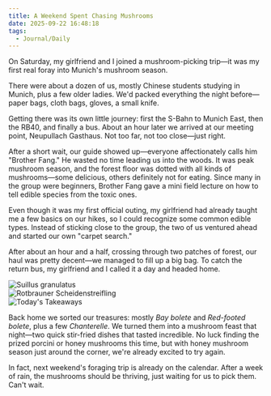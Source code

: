 ```yaml
---
title: A Weekend Spent Chasing Mushrooms
date: 2025-09-22 16:48:18
tags:
  - Journal/Daily
---
```

On Saturday, my girlfriend and I joined a mushroom-picking trip—it was my first real foray into Munich's mushroom season.

There were about a dozen of us, mostly Chinese students studying in Munich, plus a few older ladies. We'd packed everything the night before—paper bags, cloth bags, gloves, a small knife.

Getting there was its own little journey: first the S-Bahn to Munich East, then the RB40, and finally a bus. About an hour later we arrived at our meeting point, Neupullach Gasthaus. Not too far, not too close—just right.

After a short wait, our guide showed up—everyone affectionately calls him "Brother Fang." He wasted no time leading us into the woods. It was peak mushroom season, and the forest floor was dotted with all kinds of mushrooms—some delicious, others definitely not for eating. Since many in the group were beginners, Brother Fang gave a mini field lecture on how to tell edible species from the toxic ones.

Even though it was my first official outing, my girlfriend had already taught me a few basics on our hikes, so I could recognize some common edible types. Instead of sticking close to the group, the two of us ventured ahead and started our own "carpet search."

After about an hour and a half, crossing through two patches of forest, our haul was pretty decent—we managed to fill up a big bag. To catch the return bus, my girlfriend and I called it a day and headed home.

![Suillus granulatus](https://cx-onedrive.pages.dev/api/raw?path=/Album/20250920-Munich-Mushroom/Mushroom.jpg)  
![Rotbrauner Scheidenstreifling](https://cx-onedrive.pages.dev/api/raw?path=/Album/20250920-Munich-Mushroom/IMG_3377.jpg)  
![Today's Takeaways](https://cx-onedrive.pages.dev/api/raw?path=/Album/20250920-Munich-Mushroom/IMG_3382.jpg)

Back home we sorted our treasures: mostly *Bay bolete* and *Red-footed bolete*, plus a few *Chanterelle*. We turned them into a mushroom feast that night—two quick stir-fried dishes that tasted incredible. No luck finding the prized porcini or honey mushrooms this time, but with honey mushroom season just around the corner, we're already excited to try again.

In fact, next weekend's foraging trip is already on the calendar. After a week of rain, the mushrooms should be thriving, just waiting for us to pick them. Can't wait.
